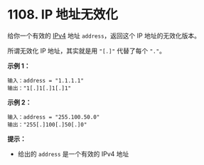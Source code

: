 # 1108. IP 地址无效化

给你一个有效的 [IPv4](https://baike.baidu.com/item/IPv4) 地址 `address`，返回这个 IP 地址的无效化版本。

所谓无效化 IP 地址，其实就是用 `"[.]"` 代替了每个 `"."`。

**示例 1：**

```()
输入：address = "1.1.1.1"
输出："1[.]1[.]1[.]1"
```

**示例 2：**

```()
输入：address = "255.100.50.0"
输出："255[.]100[.]50[.]0"
```

**提示：**

- 给出的 `address` 是一个有效的 IPv4 地址
